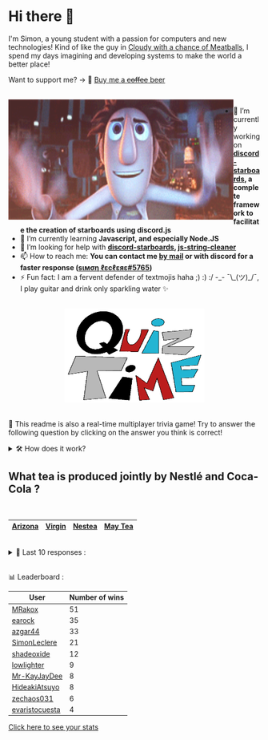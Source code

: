 # Hi there 👋

I'm Simon, a young student with a passion for computers and new technologies!
Kind of like the guy in [Cloudy with a chance of Meatballs](https://www.youtube.com/watch?v=dQw4w9WgXcQ), I spend my days imagining and developing systems to make the world a better place!

Want to support me? -> 🍺 [Buy me a ~~coffee~~ beer](https://www.buymeacoffee.com/SimonLeclere)

<br>

<img width="450" height="240" src="./assets/cloudyWithAChanceOfMeatBalls.gif" align=left>

- 🔭 I’m currently working on **[discord-starboards](https://github.com/SimonLeclere/discord-starboards), a complete framework to facilitate the creation of starboards using discord.js**
- 🌱 I’m currently learning **Javascript, and especially Node.JS**
- 🤔 I’m looking for help with **[discord-starboards](https://github.com/SimonLeclere/discord-starboards), [js-string-cleaner](https://github.com/SimonLeclere/Js-String-Cleaner)**
- 📫 How to reach me: **You can contact me [by mail](mailto:simon-leclere@orange.fr) or with discord for a faster response ([sιмση ℓεcℓεяε#5765](https://discord.com/invite/U2VGrkT))**
- ⚡ Fun fact: I am a fervent defender of textmojis haha ;) :) :/ -\_- ¯\\\_(ツ)\_/¯, I play guitar and drink only sparkling water ✨

<br>

<center><img width="280" height="187" src="./assets/quizTime.gif"></center>

<br>

🎲 This readme is also a real-time multiplayer trivia game! Try to answer the following question by clicking on the answer you think is correct!
<details>
  <summary>🛠️ How does it work?</summary>
  Each answer is a link to a pre-filled issue. When you press "Submit new issue", it triggers a Github action workflow that compares your answer with the correct answer, finds a new question and updates the readme.md file. Not bad huh?! This whole process only takes about 20 seconds!
</details>

## What tea is produced jointly by Nestlé and Coca-Cola ?

<br>

| [Arizona](https://github.com/SimonLeclere/SimonLeclere/issues/new?title=quiz%7C303%7CArizona&body=Just%20click%20'Submit%20new%20issue'.) | [Virgin](https://github.com/SimonLeclere/SimonLeclere/issues/new?title=quiz%7C303%7CVirgin&body=Just%20click%20'Submit%20new%20issue'.) | [Nestea](https://github.com/SimonLeclere/SimonLeclere/issues/new?title=quiz%7C303%7CNestea&body=Just%20click%20'Submit%20new%20issue'.) | [May Tea](https://github.com/SimonLeclere/SimonLeclere/issues/new?title=quiz%7C303%7CMay%20Tea&body=Just%20click%20'Submit%20new%20issue'.) |
| - | - | - | - | 

<br>

<details>
  <summary>📒 Last 10 responses :</summary>

- **shaynlink** answered **Serial** to `Who embodies the first woman on earth in Greek mythology ?` (Wrong answer)
- **shaynlink** answered **Sequoia** to `In the United States, what tree over 83 meters tall is called General Sherman ?` (Good answer)
- **SimonLeclere** answered **Cutting** to `Which technique easily allows the multiplication of cacti ?` (Good answer)
- **HideakiAtsuyo** answered **Hornet** to `What other more aggressive insect is the bee often confused with ?` (Wrong answer)
- **soudblox** answered **Apiary** to `What do you call all of a beekeeper's hives ?` (Good answer)
- **soudblox** answered **NetBSD** to `OpenBSD came from the separation of what other operating system ?` (Good answer)
- **soudblox** answered **Donald Trump** to `Against which president was a dismissal procedure launched in 2019 ?` (Good answer)
- **HideakiAtsuyo** answered **Leech** to `Bleeding has gradually medically replaced what hermaphrodite ?` (Good answer)
- **HideakiAtsuyo** answered **Red** to `What color are the telephone booths of the city of London ?` (Good answer)
- **HideakiAtsuyo** answered **The Green Goblin** to `Which of the following points to an iconic enemy of Spider-Man ?` (Good answer)

</details>

<br>

📊 Leaderboard :

| User | Number of wins |
|-|-|
| [MRakox](https://github.com/MRakox) | 51 |
| [earock](https://github.com/earock) | 35 |
| [azgar44](https://github.com/azgar44) | 33 |
| [SimonLeclere](https://github.com/SimonLeclere) | 21 |
| [shadeoxide](https://github.com/shadeoxide) | 12 |
| [lowlighter](https://github.com/lowlighter) | 9 |
| [Mr-KayJayDee](https://github.com/Mr-KayJayDee) | 8 |
| [HideakiAtsuyo](https://github.com/HideakiAtsuyo) | 8 |
| [zechaos031](https://github.com/zechaos031) | 6 |
| [evaristocuesta](https://github.com/evaristocuesta) | 4 |

[Click here to see your stats](https://github.com/SimonLeclere/SimonLeclere/issues/new?title=MyStats&body=Just%20click%20%27Submit%20new%20issue%27.)
